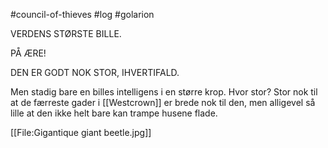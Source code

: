 #council-of-thieves #log #golarion

VERDENS STØRSTE BILLE. 
PÅ ÆRE!
DEN ER GODT NOK STOR, IHVERTIFALD.
Men stadig bare en billes intelligens i en større krop. Hvor stor? Stor nok til at de færreste gader i [[Westcrown]] er brede nok til den, men alligevel så lille at den ikke helt bare kan trampe husene flade.
[[File:Gigantique giant beetle.jpg]]
